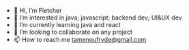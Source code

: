 - 👋 Hi, I’m Fletcher
- 👀 I’m interested in java; javascript; backend dev; UI&UX dev
- 🌱 I’m currently learning java and react
- 💞️ I’m looking to collaborate on any project
- 📫 How to reach me tamenoufryde@gmail.com

<!---
fl3tch3r732/fl3tch3r732 is a ✨ special ✨ repository because its `README.md` (this file) appears on your GitHub profile.
You can click the Preview link to take a look at your changes.
--->
